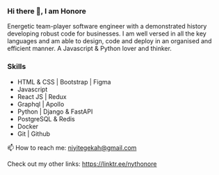 ### Hi there 👋, I am Honore

Energetic team-player software engineer with a demonstrated history developing robust code for businesses. I am well versed in all the key languages and am able to design, code and deploy in an organised and efficient manner. A Javascript & Python lover and thinker.

### Skills
- HTML & CSS | Bootstrap | Figma
- Javascript
- React JS | Redux
- Graphql | Apollo
- Python | Django & FastAPI
- PostgreSQL & Redis
- Docker
- Git | Github

📫 How to reach me: niyitegekah@gmail.com

Check out my other links: https://linktr.ee/nythonore
